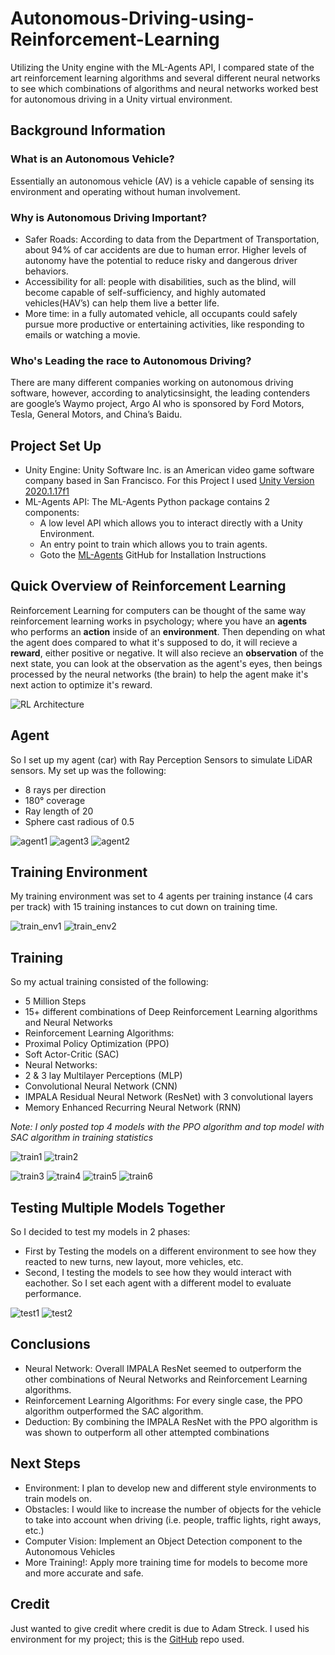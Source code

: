 # Autonomous-Driving-using-Reinforcement-Learning

Utilizing the Unity engine with the ML-Agents API, I compared state of the art reinforcement learning algorithms and several different neural networks to see which combinations of algorithms and neural networks worked best for autonomous driving in a Unity virtual environment.

## Background Information
### What is an Autonomous Vehicle?
Essentially an autonomous vehicle (AV) is a vehicle capable of sensing its environment and operating without human involvement.

### Why is Autonomous Driving Important?
* Safer Roads: According to data from the Department of Transportation, about 94% of car accidents are due to human error. Higher levels of autonomy have the potential to reduce risky and dangerous driver behaviors.
* Accessibility for all: people with disabilities, such as the blind, will become capable of self-sufficiency, and highly automated vehicles(HAV’s) can help them live a better life.
* More time: in a fully automated vehicle, all occupants could safely pursue more productive or entertaining activities, like responding to emails or watching a movie. 

### Who's Leading the race to Autonomous Driving?
There are many different companies working on autonomous driving software, however, according to analyticsinsight, the leading contenders are google’s Waymo project, Argo AI who is sponsored by Ford Motors, Tesla, General Motors, and China’s Baidu.

## Project Set Up
* Unity Engine: Unity Software Inc. is an American video game software company based in San Francisco. For this Project I used [Unity Version 2020.1.17f1](https://unity.com/releases/2020-1)
* ML-Agents API: The ML-Agents Python package contains 2 components:
  * A low level API which allows you to interact directly with a Unity Environment.
  * An entry point to train which allows you to train agents.
  * Goto the [ML-Agents](https://github.com/Unity-Technologies/ml-agents) GitHub for Installation Instructions
  
 ## Quick Overview of Reinforcement Learning
 Reinforcement Learning for computers can be thought of the same way reinforcement learning works in psychology; where you have an **agents** who performs an **action** inside of an **environment**. Then depending on what the agent does compared to what it's supposed to do, it will recieve a **reward**, either positive or negative. It will also recieve an **observation** of the next state, you can look at the observation as the agent's eyes, then beings processed by the neural networks (the brain) to help the agent make it's next action to optimize it's reward. 
 
 ![RL Architecture](img/resnet_arch.png)
 
## Agent
So I set up my agent (car) with Ray Perception Sensors to simulate LiDAR sensors. My set up was the following:
* 8 rays per direction
* 180° coverage
* Ray length of 20
* Sphere cast radious of 0.5

![agent1](img/car1.png) ![agent3](img/car3.png)
![agent2](img/car2.png)

## Training Environment
My training environment was set to 4 agents per training instance (4 cars per track) with 15 training instances to cut down on training time.

![train_env1](img/training_env2.png) ![train_env2](img/training_env.png)

## Training
So my actual training consisted of the following: 
* 5 Million Steps
* 15+ different combinations of Deep Reinforcement Learning algorithms and Neural Networks
* Reinforcement Learning Algorithms:
 * Proximal Policy Optimization (PPO)
 * Soft Actor-Critic (SAC)
* Neural Networks:
 * 2 & 3 lay Multilayer Perceptions (MLP)
 * Convolutional Neural Network (CNN)
 * IMPALA Residual Neural Network (ResNet) with 3 convolutional layers
 * Memory Enhanced Recurring Neural Network (RNN)
 
*Note: I only posted top 4 models with the PPO algorithm and top model with SAC algorithm in training statistics*
 
![train1](gifs/train_above.gif)
![train2](gifs/trainenv2.gif)

![train3](img/cum_reward.png)
![train4](img/entropy.png)
![train5](img/policy_loss.png)
![train6](img/value_loss.png)

## Testing Multiple Models Together
So I decided to test my models in 2 phases:
* First by Testing the models on a different environment to see how they reacted to new turns, new layout, more vehicles, etc.
* Second, I testing the models to see how they would interact with eachother. So I set each agent with a different model to evaluate performance.

![test1](gifs/test2.gif)
![test2](gifs/test3.gif)

## Conclusions
* Neural Network: Overall IMPALA ResNet seemed to outperform the other combinations of Neural Networks and Reinforcement Learning algorithms.
* Reinforcement Learning Algorithms: For every single case, the PPO algorithm outperformed the SAC algorithm.
* Deduction: By combining the IMPALA ResNet with the PPO algorithm is was shown to outperform all other attempted combinations

## Next Steps
* Environment: I plan to develop new and different style environments to train models on.
* Obstacles: I would like to increase the number of objects for the vehicle to take into account when driving (i.e. people, traffic lights, right aways, etc.)
* Computer Vision: Implement an Object Detection component to the Autonomous Vehicles
* More Training!: Apply more training time for models to become more and more accurate and safe.


## Credit
Just wanted to give credit where credit is due to Adam Streck. I used his environment for my project; this is the [GitHub](https://github.com/xstreck1/cAr-drIve) repo used.
